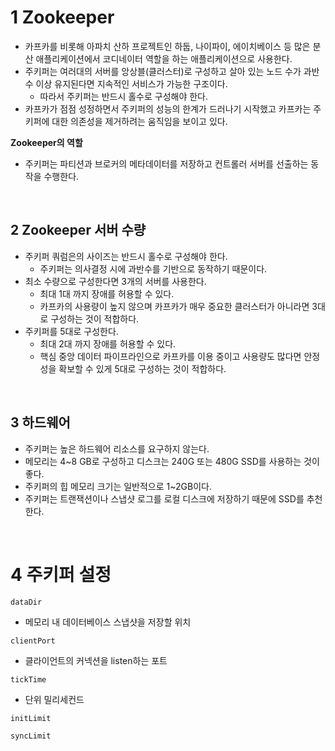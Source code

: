 # 1 Zookeeper

- 카프카를 비롯해 아파치 산하 프로젝트인 하둡, 나이파이, 에이치베이스 등 많은 분산 애플리케이션에서 코디네이터 역할을 하는 애플리케이션으로 사용한다.
- 주키퍼는 여러대의 서버를 앙상블(클러스터)로 구성하고 살아 있는 노드 수가 과반수 이상 유지된다면 지속적인 서비스가 가능한 구조이다.
	- 따라서 주키퍼는 반드시 홀수로 구성해야 한다.
- 카프카가 점점 성정하면서 주키퍼의 성능의 한계가 드러나기 시작했고 카프카는 주키퍼에 대한 의존성을 제거하려는 움직임을 보이고 있다.

**Zookeeper의 역할**

- 주키퍼는 파티션과 브로커의 메타데이터를 저장하고 컨트롤러 서버를 선출하는 동작을 수행한다.

<br>

## 2 Zookeeper 서버 수량

- 주키퍼 쿼럼은의 사이즈는 반드시 홀수로 구성해야 한다.
	- 주키퍼는 의사결정 시에 과반수를 기반으로 동작하기 때문이다.
- 최소 수량으로 구성한다면 3개의 서버를 사용한다.
	- 최대 1대 까지 장애를 허용할 수 있다.
	- 카프카의 사용량이 높지 않으며 카프카가 매우 중요한 클러스터가 아니라면 3대로 구성하는 것이 적합하다.
- 주키퍼를 5대로 구성한다.
	- 최대 2대 까지 장애를 허용할 수 있다.
	- 핵심 중앙 데이터 파이프라인으로 카프카를 이용 중이고 사용량도 많다면 안정성을 확보할 수 있게 5대로 구성하는 것이 적합하다.

<br>

## 3 하드웨어

- 주키퍼는 높은 하드웨어 리소스를 요구하지 않는다.
- 메모리는 4~8 GB로 구성하고 디스크는 240G 또는 480G SSD를 사용하는 것이 좋다.
- 주키퍼의 힙 메모리 크기는 일반적으로 1~2GB이다.
- 주키퍼는 트랜잭션이나 스냅샷 로그를 로컬 디스크에 저장하기 때문에 SSD를 추천한다.

<br>

# 4 주키퍼 설정

`dataDir`
- 메모리 내 데이터베이스 스냅샷을 저장할 위치

`clientPort`
- 클라이언트의 커넥션을 listen하는 포트

`tickTime`
- 단위 밀리세컨드

`initLimit`


`syncLimit`
